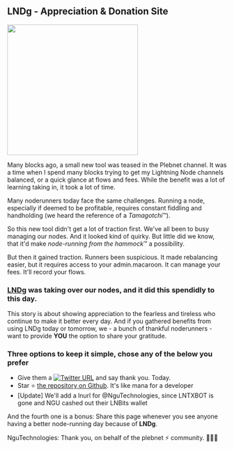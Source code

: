 
## LNDg - Appreciation & Donation Site
<img src="https://user-images.githubusercontent.com/35168804/198840920-76d0d634-3863-4fc6-a0a5-d8278a2acdb1.png" height="300">

Many blocks ago, a small new tool was teased in the Plebnet channel. It was a time when I spend many blocks trying to get my Lightning Node channels balanced, or a quick glance at flows and fees. While the benefit was a lot of learning taking in, it took a lot of time.

Many noderunners today face the same challenges. Running a node, especially if deemed to be profitable, requires constant fiddling and handholding (we heard the reference of a *Tamagotchi*™).

So this new tool didn't get a lot of traction first. We've all been to busy managing our nodes. And it looked kind of quirky. But little did we know, that it'd make *node-running from the hammock*™ a possibility. 

But then it gained traction. Runners been suspicious. It made rebalancing easier, but it requires access to your admin.macaroon. It can manage your fees. It'll record your flows. 

### **[LNDg](https://github.com/cryptosharks131/lndg) was taking over our nodes, and it did this spendidly to this day**.

This story is about showing appreciation to the fearless and tireless who continue to make it better every day. And if you gathered benefits from using LNDg today or tomorrow, we - a bunch of thankful noderunners - want to provide **YOU** the option to share your gratitude.

### Three options to keep it simple, chose any of the below you prefer

 - Give them a [![Twitter URL](https://img.shields.io/twitter/url/https/twitter.com/cryptosharks131.svg?style=social&label=Follow%20%40Crypto%20Sharks)](https://twitter.com/cryptosharks131) and say thank you. Today.
 - Star ⭐ [the repository on Github](https://github.com/cryptosharks131/lndg). It's like mana for a developer
 - [Update] We'll add a lnurl for @NguTechnologies, since LNTXBOT is gone and NGU cashed out their LNBits wallet 

And the fourth one is a bonus: Share this page whenever you see anyone having a better node-running day because of **LNDg**.

NguTechnologies: Thank you, on behalf of the plebnet ⚡ community. 🧡🧡🧡


[^1]: In case you wonder if this is legit, ping [me](https://amboss.space/node/037f66e84e38fc2787d578599dfe1fcb7b71f9de4fb1e453c5ab85c05f5ce8c2e3) to verify.
`GPG Key fingerprint = D921 FD3A 63A3 CBDB 6825  6BE8 E4FD 4678 71FA D97E`
